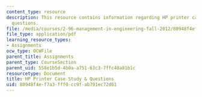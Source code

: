 ```yaml
---
content_type: resource
description: This resource contains information regarding HP printer case study &
  questions.
file: /media/courses/2-96-management-in-engineering-fall-2012/80948f4ef7a3fff0cc9fab791ec72d61_MIT2_96F12_assn03.pdf
file_type: application/pdf
learning_resource_types:
- Assignments
ocw_type: OCWFile
parent_title: Assignments
parent_type: CourseSection
parent_uid: 558e1b5d-4b0a-a751-63c3-7ffc40a81b1c
resourcetype: Document
title: HP Printer Case Study & Questions
uid: 80948f4e-f7a3-fff0-cc9f-ab791ec72d61
---
```

